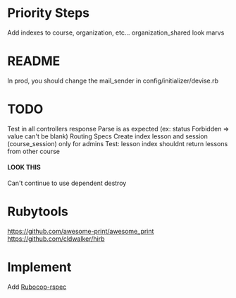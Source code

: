 # Priority Steps

Add indexes to course, organization, etc...
organization_shared look marvs


# README

In prod, you should change the mail_sender in config/initializer/devise.rb

# TODO

Test in all controllers response Parse is as expected (ex: status Forbidden => value can't be blank)
Routing Specs
Create index lesson and session (course_session) only for admins
Test: lesson index shouldnt return lessons from other course


#### LOOK THIS

Can't continue to use dependent destroy


# Rubytools

https://github.com/awesome-print/awesome_print 
https://github.com/cldwalker/hirb

# Implement

Add [Rubocop-rspec](https://github.com/rubocop-hq/rubocop-rspec)
